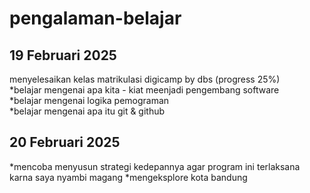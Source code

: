 # pengalaman-belajar

19 Februari 2025
--
menyelesaikan kelas matrikulasi digicamp by dbs (progress 25%)<br>
*belajar mengenai apa kita - kiat meenjadi pengembang software<br>
*belajar mengenai logika pemograman<br>
*belajar mengenai apa itu git & github<br>

20 Februari 2025
--
*mencoba menyusun strategi kedepannya agar program ini terlaksana karna saya nyambi magang
*mengeksplore kota bandung
